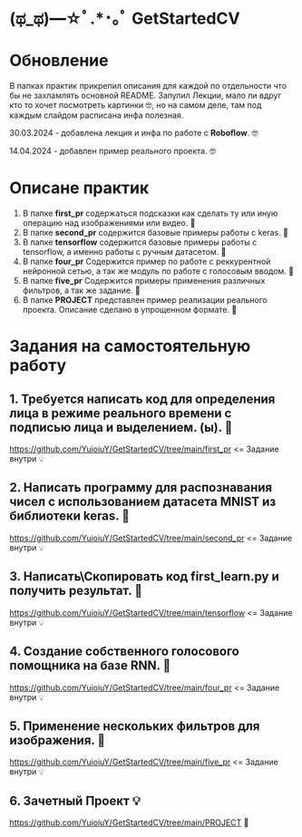 # (ಥ_ಥ)━☆ﾟ.*･｡ﾟ GetStartedCV 

# Обновление 

В папках практик прикрепил описания для каждой по отдельности что бы не захламлять основной README. 
Запулил Лекции, мало ли вдруг кто то хочет посмотреть картинки 🤓, но на самом деле, там под каждым слайдом расписана инфа полезная.

30.03.2024 - добавлена лекция и инфа по работе с **Roboflow**. 🤓

14.04.2024 - добавлен пример реального проекта. 🤓

# Описане практик 

1. В папке **first_pr** содержаться подсказки как сделать ту или иную операцию над изображениями или видео. 📁
2. В папке **second_pr** содержится базовые примеры работы с keras. 📁
3. В папке **tensorflow** содержится базовые примеры работы с tensorflow, а именно работы с ручным датасетом. 📁
4. В папке **four_pr** Содержится пример по работе с реккурентной нейронной сетью, а так же модуль по работе с голосовым вводом. 📁
5. В папке **five_pr** Содержится примеры применения различных фильтров, а так же задание. 📁
6. В папке **PROJECT** представлен пример реализации реального проекта. Описание сделано в упрощенном формате. 📁

# Задания на самостоятельную работу 

## 1. Требуется написать код для определения лица в режиме реального времени **с подписью лица** и выделением. (ы). 📖

https://github.com/YuioiuY/GetStartedCV/tree/main/first_pr <= Задание внутри 💡

## 2. Написать программу для распознавания чисел с использованием датасета MNIST из библиотеки keras. 📖

https://github.com/YuioiuY/GetStartedCV/tree/main/second_pr <= Задание внутри 💡

## 3. Написать\Скопировать код **first_learn.py** и получить результат. 📖

https://github.com/YuioiuY/GetStartedCV/tree/main/tensorflow <= Задание внутри 💡

## 4. Создание собственного голосового помощника на базе RNN. 📖

https://github.com/YuioiuY/GetStartedCV/tree/main/four_pr <= Задание внутри 💡


## 5. Применение нескольких фильтров для изображения. 📖

https://github.com/YuioiuY/GetStartedCV/tree/main/five_pr <= Задание внутри 💡

## 6. Зачетный Проект 💡

https://github.com/YuioiuY/GetStartedCV/tree/main/PROJECT 📖
